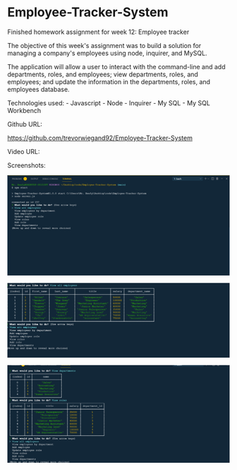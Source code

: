 # Employee-Tracker-System

Finished homework assignment for week 12: Employee tracker

The objective of this week's assignment was to build a solution for managing a company's employees using node, inquirer, and MySQL.

The application will allow a user to interact with the command-line and add departments, roles, and employees; view departments, roles, and employees; and update the information in the departments, roles, and employees database.


Technologies used: 
    - Javascript
    - Node
    - Inquirer
    - My SQL
    - My SQL Workbench



Github URL:

https://github.com/trevorwiegand92/Employee-Tracker-System

Video URL:


Screenshots:

![Here's a screenshot of the finished index page.](./images/initial_npm_start_screenshot.png)

![Here's a screenshot of the finished index page.](./images/view_all_employees_table_screenshot.png)

![Here's a screenshot of the finished index page.](./images/roles_and_departments_screenshot.png)


